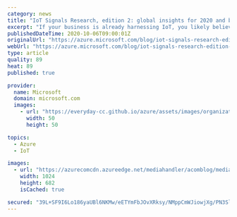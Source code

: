 ```yaml
---
category: news
title: "IoT Signals Research, edition 2: global insights for 2020 and beyond"
excerpt: "If your business is already harnessing IoT, you likely believe IoT is critical to the long term success of your business. You are not be alone. According to our latest annual report, IoT Signals Edition 2 released today 90 percent of decision makers now believe IoT is critical to their company’s success."
publishedDateTime: 2020-10-06T09:00:01Z
originalUrl: "https://azure.microsoft.com/blog/iot-signals-research-edition-2-global-insights-for-2020-and-beyond/"
webUrl: "https://azure.microsoft.com/blog/iot-signals-research-edition-2-global-insights-for-2020-and-beyond/"
type: article
quality: 89
heat: 89
published: true

provider:
  name: Microsoft
  domain: microsoft.com
  images:
    - url: "https://everyday-cc.github.io/azure/assets/images/organizations/microsoft.com-50x50.jpg"
      width: 50
      height: 50

topics:
  - Azure
  - IoT

images:
  - url: "https://azurecomcdn.azureedge.net/mediahandler/acomblog/media/Default/blog/d037b370-0902-4662-b35e-3ebda1aa5844.png"
    width: 1024
    height: 682
    isCached: true

secured: "39L+SF9I6Lo186yaUBl6NKMw/eETYmFbJOvXRksy/NMppCmWJiowjXg/PN3SlkB9sie292+xqc5J63S9d6prAxv8qdWL+31rf/3pB4wkl6la6Sur5cNK0qvb4EnqkAWzMU0C2F+3PZqJBwK8SCeJiAg8T9m4bsIT9M/kS33PXJ+kjBZ28s4ypv+jxArIWEtcXL3dnFg7hp8B5EKIvV+kHxf65Fiz8fs83vdOCR70Wxp22k3GX19fUQBC91Oh4NhRqNjuxpIiZN03sVTHZebY0tRHlCmaqfTqI8gJ1eZ8tJBSunQYlIMsOZQK/J503WLJnOSq6wX01xwPDPKkXKwYHeJwNRe7Si+VQVBe1XsdGpg=;mFurtJgKFDGIK3AuJ6N/vw=="
---
```


